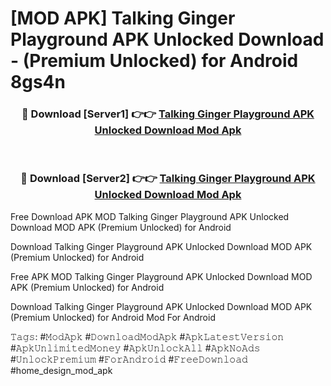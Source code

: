 # [MOD APK] Talking Ginger Playground APK Unlocked Download - (Premium Unlocked) for Android 8gs4n



<div align="center">
<h3>🔴 Download [Server1] 👉👉 <a href="https://momento.my/?title=Talking_Ginger_Playground_APK_Unlocked_Download">Talking Ginger Playground APK Unlocked Download Mod Apk</a></h3><br>

<h3>🔴 Download [Server2] 👉👉 <a href="https://momento.my/?title=Talking_Ginger_Playground_APK_Unlocked_Download">Talking Ginger Playground APK Unlocked Download Mod Apk</a></h3>
</div>



Free Download APK MOD Talking Ginger Playground APK Unlocked Download MOD APK (Premium Unlocked) for Android

Download Talking Ginger Playground APK Unlocked Download MOD APK (Premium Unlocked) for Android

Free APK MOD Talking Ginger Playground APK Unlocked Download MOD APK (Premium Unlocked) for Android

Download Talking Ginger Playground APK Unlocked Download MOD APK (Premium Unlocked) for Android Mod For Android

𝚃𝚊𝚐𝚜: #𝙼𝚘𝚍𝙰𝚙𝚔 #𝙳𝚘𝚠𝚗𝚕𝚘𝚊𝚍𝙼𝚘𝚍𝙰𝚙𝚔 #𝙰𝚙𝚔𝙻𝚊𝚝𝚎𝚜𝚝𝚅𝚎𝚛𝚜𝚒𝚘𝚗 #𝙰𝚙𝚔𝚄𝚗𝚕𝚒𝚖𝚒𝚝𝚎𝚍𝙼𝚘𝚗𝚎𝚢 #𝙰𝚙𝚔𝚄𝚗𝚕𝚘𝚌𝚔𝙰𝚕𝚕 #𝙰𝚙𝚔𝙽𝚘𝙰𝚍𝚜 #𝚄𝚗𝚕𝚘𝚌𝚔𝙿𝚛𝚎𝚖𝚒𝚞𝚖 #𝙵𝚘𝚛𝙰𝚗𝚍𝚛𝚘𝚒𝚍 #𝙵𝚛𝚎𝚎𝙳𝚘𝚠𝚗𝚕𝚘𝚊𝚍 #home_design_mod_apk
